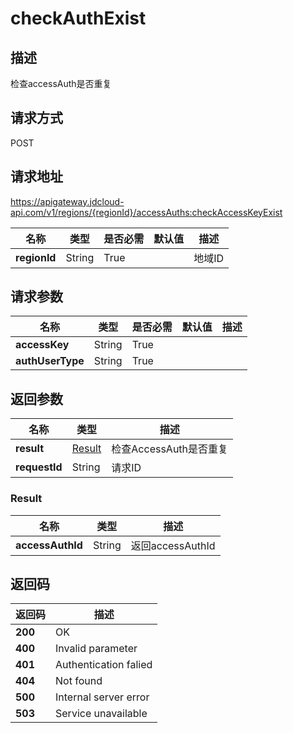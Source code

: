 # checkAuthExist


## 描述
检查accessAuth是否重复

## 请求方式
POST

## 请求地址
https://apigateway.jdcloud-api.com/v1/regions/{regionId}/accessAuths:checkAccessKeyExist

|名称|类型|是否必需|默认值|描述|
|---|---|---|---|---|
|**regionId**|String|True| |地域ID|

## 请求参数
|名称|类型|是否必需|默认值|描述|
|---|---|---|---|---|
|**accessKey**|String|True| | |
|**authUserType**|String|True| | |


## 返回参数
|名称|类型|描述|
|---|---|---|
|**result**|[Result](checkauthexist#result)|检查AccessAuth是否重复|
|**requestId**|String|请求ID|

### <div id="result">Result</div>
|名称|类型|描述|
|---|---|---|
|**accessAuthId**|String|返回accessAuthId|

## 返回码
|返回码|描述|
|---|---|
|**200**|OK|
|**400**|Invalid parameter|
|**401**|Authentication falied|
|**404**|Not found|
|**500**|Internal server error|
|**503**|Service unavailable|
